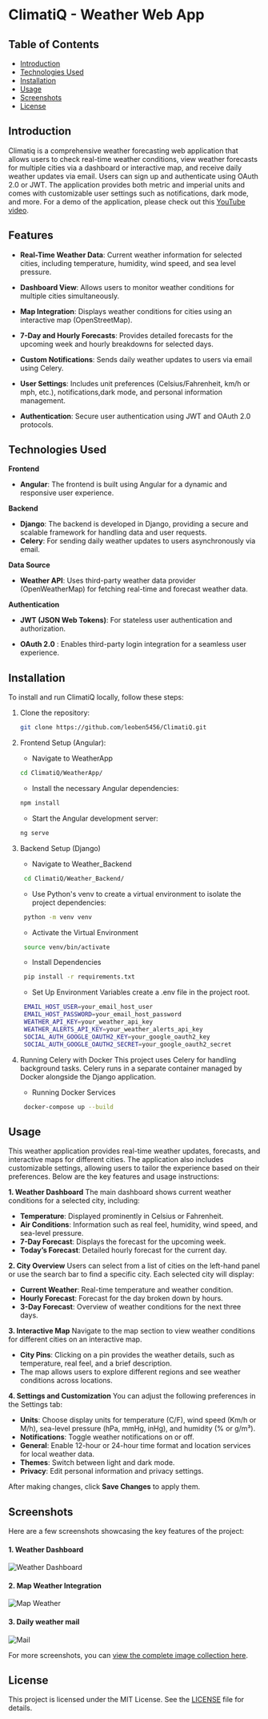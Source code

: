 # ClimatiQ - Weather Web App

## Table of Contents
- [Introduction](#introduction)
- [Technologies Used](#technologies-used)
- [Installation](#installation)
- [Usage](#usage)
- [Screenshots](#Screenshots)
- [License](#license)




## Introduction
Climatiq is a comprehensive weather forecasting web application that allows users to check real-time weather conditions, view weather forecasts for multiple cities via a dashboard or interactive map, and receive daily weather updates via email. Users can sign up and authenticate using OAuth 2.0 or JWT. The application provides both metric and imperial units and comes with customizable user settings such as notifications, dark mode, and more.
For a demo of the application, please check out this [YouTube video](https://youtu.be/k-FPgf-z250).



## Features
- **Real-Time Weather Data**: Current weather information for selected cities, including temperature, humidity, wind speed, and sea level pressure.

- **Dashboard View**: Allows users to monitor weather conditions for multiple cities simultaneously.
- **Map Integration**: Displays weather conditions for cities using an interactive map (OpenStreetMap).
- **7-Day and Hourly Forecasts**: Provides detailed forecasts for the upcoming week and hourly breakdowns for selected days.
- **Custom Notifications**: Sends daily weather updates to users via email using Celery.
- **User Settings**: Includes unit preferences (Celsius/Fahrenheit, km/h or mph, etc.), notifications,dark mode, and personal information management.
- **Authentication**: Secure user authentication using JWT and OAuth 2.0 protocols.



## Technologies Used
   **Frontend**
   - **Angular**: The frontend is built using Angular for a dynamic and responsive user experience.

   **Backend**
   - **Django**: The backend is developed in Django, providing a secure and scalable framework for handling data and user requests.
   - **Celery**: For sending daily weather updates to users asynchronously via email.

   **Data Source**
   - **Weather API**: Uses third-party weather data provider (OpenWeatherMap) for fetching real-time and forecast weather data.

  **Authentication**
  - **JWT (JSON Web Tokens)**: For stateless user authentication and authorization.

  - **OAuth 2.0** : Enables third-party login integration for a seamless user experience.






## Installation
To install and run ClimatiQ locally, follow these steps:

1. Clone the repository:
    ```bash
    git clone https://github.com/leoben5456/ClimatiQ.git
    ```
2. Frontend Setup (Angular):
    - Navigate to WeatherApp

    ```bash
    cd ClimatiQ/WeatherApp/
    ```
    - Install the necessary Angular dependencies:
    ```bash
    npm install
    ```
    - Start the Angular development server:
    ```bash
    ng serve
    ```
3. Backend Setup (Django)
   - Navigate to Weather_Backend
   ```bash
    cd ClimatiQ/Weather_Backend/
    ```
   - Use Python's venv to create a virtual environment to isolate the project dependencies:
   ```bash
    python -m venv venv
    ```
   - Activate the Virtual Environment 
   ```bash
    source venv/bin/activate
    ```
   - Install Dependencies 
   ```bash
    pip install -r requirements.txt
    ```
   - Set Up Environment Variables
   create a .env file in the project root.
   ```bash
    EMAIL_HOST_USER=your_email_host_user
    EMAIL_HOST_PASSWORD=your_email_host_password
    WEATHER_API_KEY=your_weather_api_key
    WEATHER_ALERTS_API_KEY=your_weather_alerts_api_key
    SOCIAL_AUTH_GOOGLE_OAUTH2_KEY=your_google_oauth2_key
    SOCIAL_AUTH_GOOGLE_OAUTH2_SECRET=your_google_oauth2_secret

    ```
4. Running Celery with Docker
This project uses Celery for handling background tasks. Celery runs in a separate container managed by Docker alongside the Django application.

   - Running Docker Services
   ```bash
    docker-compose up --build
    ```
   







## Usage
 This weather application provides real-time weather updates, forecasts, and interactive maps for different cities. The application also includes customizable settings, allowing users to tailor the experience based on their preferences. Below are the key features and usage instructions:



**1. Weather Dashboard**
The main dashboard shows current weather conditions for a selected city, including:
- **Temperature**: Displayed prominently in Celsius or Fahrenheit.
- **Air Conditions**: Information such as real feel, humidity, wind speed, and sea-level pressure.
- **7-Day Forecast**: Displays the forecast for the upcoming week.
- **Today’s Forecast**: Detailed hourly forecast for the current day.

**2. City Overview**
Users can select from a list of cities on the left-hand panel or use the search bar to find a specific city. Each selected city will display:
- **Current Weather**: Real-time temperature and weather condition.
- **Hourly Forecast**: Forecast for the day broken down by hours.
- **3-Day Forecast**: Overview of weather conditions for the next three days.

**3. Interactive Map**
Navigate to the map section to view weather conditions for different cities on an interactive map.
- **City Pins**: Clicking on a pin provides the weather details, such as temperature, real feel, and a brief description.
- The map allows users to explore different regions and see weather conditions across locations.


**4. Settings and Customization**
You can adjust the following preferences in the Settings tab:

- **Units**: Choose display units for temperature (C/F), wind speed (Km/h or M/h), sea-level pressure (hPa, mmHg, inHg), and humidity (% or g/m³).
- **Notifications**: Toggle weather notifications on or off.
- **General**: Enable 12-hour or 24-hour time format and location services for local weather data.
- **Themes**: Switch between light and dark mode.
- **Privacy**: Edit personal information and privacy settings.

After making changes, click **Save Changes** to apply them.
## Screenshots
Here are a few screenshots showcasing the key features of the project:

#### 1. Weather Dashboard
![Weather Dashboard](./images/weather_dashboard.png)

#### 2. Map Weather Integration
![Map Weather](./images/map.png)

#### 3. Daily weather mail
![Mail](./images/mail.png)

For more screenshots, you can [view the complete image collection here](./images/).




## License
This project is licensed under the MIT License. See the [LICENSE](LICENSE) file for details.
